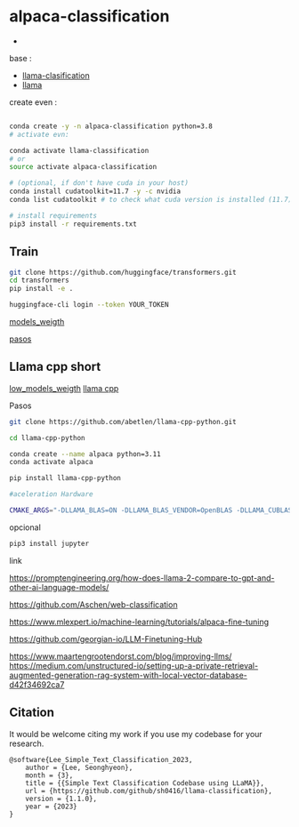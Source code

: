 # alpaca-classification
-
base :

- [llama-clasification](https://github.com/sh0416/llama-classification)
- [llama](https://github.com/facebookresearch/llama)


create even :

```bash

conda create -y -n alpaca-classification python=3.8
# activate evn:

conda activate llama-classification 
# or
source activate alpaca-classification

# (optional, if don't have cuda in your host)
conda install cudatoolkit=11.7 -y -c nvidia
conda list cudatoolkit # to check what cuda version is installed (11.7)

# install requirements
pip3 install -r requirements.txt

```


## Train 

```bash
git clone https://github.com/huggingface/transformers.git
cd transformers
pip install -e .

huggingface-cli login --token YOUR_TOKEN
```
[models_weigth](https://huggingface.co/meta-llama)

[pasos](https://github.com/facebookresearch/llama-recipes/blob/main/docs/Dataset.md#training-on-custom-data)

## Llama cpp short

[low_models_weigth](https://huggingface.co/TheBloke/Llama-2-7B-GGUF)
[llama cpp](https://github.com/abetlen/llama-cpp-python)

Pasos

```bash
git clone https://github.com/abetlen/llama-cpp-python.git

cd llama-cpp-python

conda create --name alpaca python=3.11
conda activate alpaca

pip install llama-cpp-python

#aceleration Hardware

CMAKE_ARGS="-DLLAMA_BLAS=ON -DLLAMA_BLAS_VENDOR=OpenBLAS -DLLAMA_CUBLAS=on -DLLAMA_CLBLAST=on -DLLAMA_METAL=on -DLLAMA_HIPBLAS=on" pip install llama-cpp-python

```

opcional 

```bash
pip3 install jupyter
```

link

https://promptengineering.org/how-does-llama-2-compare-to-gpt-and-other-ai-language-models/

https://github.com/Aschen/web-classification

https://www.mlexpert.io/machine-learning/tutorials/alpaca-fine-tuning

https://github.com/georgian-io/LLM-Finetuning-Hub

https://www.maartengrootendorst.com/blog/improving-llms/
https://medium.com/unstructured-io/setting-up-a-private-retrieval-augmented-generation-rag-system-with-local-vector-database-d42f34692ca7

## Citation

It would be welcome citing my work if you use my codebase for your research.



```
@software{Lee_Simple_Text_Classification_2023,
    author = {Lee, Seonghyeon},
    month = {3},
    title = {{Simple Text Classification Codebase using LLaMA}},
    url = {https://github.com/github/sh0416/llama-classification},
    version = {1.1.0},
    year = {2023}
}
```